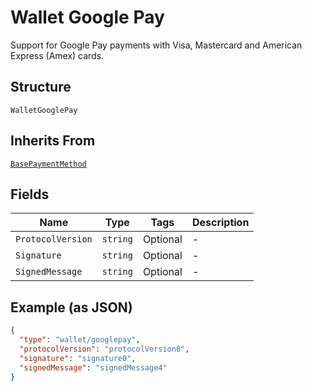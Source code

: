 
# Wallet Google Pay

Support for Google Pay payments with Visa, Mastercard and American Express (Amex) cards.

## Structure

`WalletGooglePay`

## Inherits From

[`BasePaymentMethod`](../../doc/models/base-payment-method.md)

## Fields

| Name | Type | Tags | Description |
|  --- | --- | --- | --- |
| `ProtocolVersion` | `string` | Optional | - |
| `Signature` | `string` | Optional | - |
| `SignedMessage` | `string` | Optional | - |

## Example (as JSON)

```json
{
  "type": "wallet/googlepay",
  "protocolVersion": "protocolVersion8",
  "signature": "signature0",
  "signedMessage": "signedMessage4"
}
```

